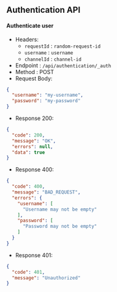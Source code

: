 ## Authentication API

#### Authenticate user
- Headers:
    - `requestId` : `random-request-id`
    - `username` : `username`
    - `channelId` : `channel-id`
- Endpoint : `/api/authentication/_auth`
- Method : POST
- Request Body: 
```json
{
  "username": "my-username",
  "password": "my-password"
}
```

- Response 200:
```json
{
  "code": 200,
  "message": "OK",
  "errors": null,
  "data": true
}
```
        
- Response 400:
```json
{
  "code": 400,
  "message": "BAD_REQUEST",
  "errors": {
    "username": [
      "Username may not be empty"
    ],
    "password": [
      "Password may not be empty"
    ]
  }
}
```

- Response 401:
```json
{
  "code": 401,
  "message": "Unauthorized"
}
```